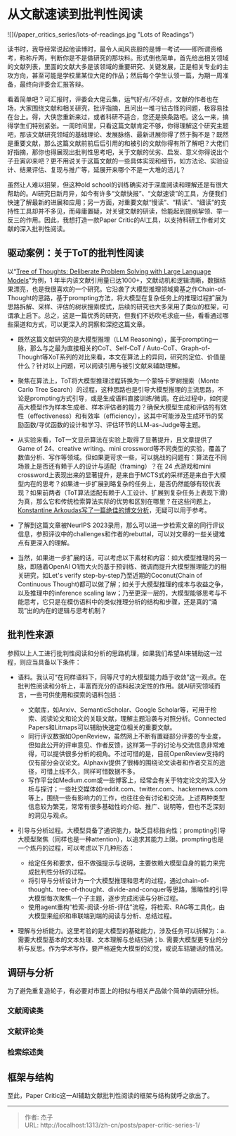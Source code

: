 # 从文献速读到批判性阅读


![](/paper_critics_series/lots-of-readings.jpg &#34;Lots of Readings&#34;)

读书时，我导经常说起他读博时，最令人闻风丧胆的是博一考试——即所谓资格考，称称斤两，判断你是不是做研究的那块料。形式倒也简单，首先给出相关领域的文献列表，里面的文献大多是该领域的重要研究、关键发展，正是相关专业的主攻方向，甚至可能是学校里某位大佬的作品；然后每个学生认领一篇，为期一周准备，最终向评委会汇报答辩。

看着简单吧？可汇报时，评委会大佬云集，运气好点/不好点，文献的作者也在场，大家围绕文献和相关研究，批评指摘，且问出一堆刁钻古怪的问题，极容易挂在台上。得，大侠您重新来过，或者科研不适合，您还是换条路吧。这么一来，搞得学生们特别紧张。一周时间里，只看这篇文献肯定不够，你得理解这个研究主题吧，那该文献研究领域的基础理论、发展脉络、最新进展你得了然于胸不是？既然是重要文献，那么这篇文献前前后后引用的和被引的文献你得有所了解吧？大佬们好指摘，那你也得展现出批判性思考吧，关于文献的优劣、启发、意义你得说出个子丑寅卯来吧？更不用说关于这篇文献的一些具体实现和细节，如方法论、实验设计、结果评估、复现与推广等，延展开来哪个不是一大堆的活儿？

虽然让人难以招架，但这种old school的训练确实对于深度阅读和理解还是有很大帮助的。AI研究日新月异，如今有许多“文献快报”、“文献速读”的工具，方便我们快速了解最新的进展和应用；另一方面，对重要文献“慢读”、“精读”、“细读”的支持性工具却并不多见，而毋庸置疑，对关键文献的研读，恰能起到提纲挈领、举一反三的作用。因此，我想打造一款Paper Critic的AI工具，以支持科研工作者对文献的深入批判性阅读。

## 驱动案例：关于ToT的批判性阅读
以“[Tree of Thoughts: Deliberate Problem Solving with Large Language Models](https://arxiv.org/abs/2305.10601)”为例，1 年半内该文献引用量已达1000&#43;，文献动机和逻辑清晰，数据结果漂亮，也是我很喜欢的一个研究。它沿袭了大模型推理领域奠基之作Chain-of-Thought的思路，基于prompting方法，将大模型在复杂任务上的推理过程扩展为思路拆解、采样、评估的树状搜索模式，后续的研究也大多采用了类似的框架，可谓承上启下。总之，这是一篇优秀的研究，但我们不妨吹毛求疵一些，看看通过哪些渠道和方式，可以更深入的洞察和深挖这篇文章。

- 既然这篇文献研究的是大模型推理（LLM Reasoning），属于prompting一脉，那么与之最为直接相关的CoT、Self-CoT / Auto-CoT、Graph-of-Thought等XoT系列的对比来看，本文在算法上的异同，研究的定位、价值是什么？针对以上问题，可以阅读引用与被引文献来辅助理解。

- 聚焦在算法上，ToT将大模型推理过程转换为一个蒙特卡罗树搜索（Monte Carlo Tree Search）的过程，这种思路也是引导大模型推理的主流思路，不论是prompting方式引导，或是生成语料直接训练/微调。在此过程中，如何提高大模型作为样本生成者、样本评估者的能力？确保大模型生成和评估的有效性（effectiveness）和有效率（efficiency），这其中可能涉及生成环节的奖励函数/寻优函数的设计和学习、评估环节的LLM-as-Judge等主题。

- 从实验来看，ToT一文显示算法在实验上取得了显著提升，且文章提供了Game of 24、creative writing、mini crossword等不同类型的实验，覆盖了数值分析、写作等领域。但如果更苛求一些，可以挑战的问题有：算法在不同场景上是否还有赖于人的设计与适配（framing）？在 24 点游戏和mini crossword上表现出来的显著提升，是来自于MCTS式的采样还是来自于大模型内在的思考？如果进一步扩展到略复杂的任务上，是否仍然能够有较优表现？如果前两者（ToT算法适配有赖于人工设计、扩展到复杂任务上表现下滑）为真，那么它和传统检索算法实际的优势和区别在哪里？在这些问题上，[Konstantine Arkoudas写了一篇绝佳的博文分析](https://medium.com/@konstantine_45825/llm-prompting-and-classical-ai-budding-romance-or-a-tango-with-two-left-feet-bc7e3800facd)，无疑可以用于参考。

- 了解到这篇文章被NeurIPS 2023录用，那么可以进一步检索文章的同行评议信息，参照评议中的challenges和作者的rebuttal，可以对文章的一些关键难点有更深入的理解。
 
- 当然，如果进一步扩展的话，可以考虑以下素材和内容：如大模型推理的另一脉，即随着OpenAI O1而大火的基于预训练、微调而提升大模型推理能力的相关研究，如Let&#39;s verify step-by-step乃至近期的Coconut(Chain of Continuous Thought)都可以做了解；如关于大模型推理的成本与收益之争，以及推理中的inference scaling law；乃至更深一层的，大模型能够思考与不能思考，它只是在模仿语料中的类似推理分析的结构和步骤，还是真的“涌现”出的内在的逻辑与思考机制？

## 批判性来源
参照以上人工进行批判性阅读和分析的思路机理，如果我们希望AI来辅助这一过程，则应当具备以下条件：
- 语料。我认可“在同样语料下，同等尺寸的大模型能力趋于收敛”这一观点。在批判性阅读和分析上，丰富而充分的语料起决定性的作用。就AI研究领域而言，一些可供使用和探索的语料包括：
	- 文献库，如Arxiv、SemanticScholar、Google Scholar等，可用于检索、阅读论文和论文的关联文献，理解主题沿袭与对照分析。Connected Papers和Litmaps可以辅助快速定位相关的重要文献。
	- 同行评议数据如OpenReview，虽然网上不断有置疑部分评委的专业度，但如此公开的评审意见、作者反馈，这样第一手的讨论与交流信息非常难得，可以提供很多分析的视角。不过可惜的是，目前OpenReview支持的仅有部分会议论文。Alphaxiv提供了很棒的围绕论文读者和作者交互的途径，可惜上线不久，同样可惜数据不多。
	- 写作平台如Medium.com或一些博客上，经常会有关于特定论文的深入分析与探讨；一些社交媒体如reddit.com、twitter.com、hackernews.com等上，围绕一些有影响力的工作，也往往会有讨论和交流。上述两种类型信息较为繁芜，常常有很多基础性的介绍、推广、说明等，但也不乏深刻的洞见与观点。
	  
- 引导与分析过程。大模型具备了通识能力，缺乏目标指向性；prompting引导大模型聚焦（同样也是一种attention），以追求其能力上限。prompting也是一个炼丹的过程，可以考虑以下几种形态：
	- 给定任务和要求，但不做强提示与说明，主要依赖大模型自身的能力来完成批判性分析的过程。
	- 将引导与分析设计为一个大模型推理和思考的过程，通过chain-of-thought、tree-of-thought、divide-and-conquer等思路，策略性的引导大模型每次聚焦一个子主题，逐步完成阅读与分析过程。
	- 使用agent重构“检索-阅读-分析-评估”流程，将检索、RAG等工具化，由大模型来组织和串联端到端的阅读与分析、总结过程。
	
- 理解与分析能力。这里考验的是大模型的基础能力，涉及任务可以拆解为：a.需要大模型基本的文本处理、文本理解与总结归纳；b. 需要大模型更专业的分析与反思。作为学术写作，要严格避免大模型的幻觉，或说车轱辘话的情况。

## 调研与分析
为了避免重复造轮子，有必要对市面上的相似与相关产品做个简单的调研分析。
### 文献阅读类
### 文献评论类
### 检索综述类



## 框架与结构

至此，Paper Critic这一AI辅助文献批判性阅读的框架与结构就呼之欲出了。




---

> 作者: 杰子  
> URL: http://localhost:1313/zh-cn/posts/paper-critic-series-1/  

